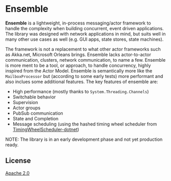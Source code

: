 # Ensemble

**Ensemble** is a lightweight, in-process messaging/actor framework to handle the complexity when building concurrent, event driven applications. The library was designed with network applications in mind, but suits well in many other use cases as well (e.g. GUI apps, state stores, state machines).

The framework is not a replacement to what other actor frameworks such as Akka.net, Microsoft Orleans brings. Ensemble lacks actor-to-actor communication, clusters, network communication, to name a few. Ensemble is more ment to be a tool, or approach, to handle concurrency, highly inspired from the Actor Model. Ensemble is semantically more like the `MailboxProcessor` but (according to some early tests) more performant and also inclues some additional features. The key features of ensemble are:

- High performance (mostly thanks to `System.Threading.Channels`)
- Switchable behavior
- Supervision
- Actor groups
- PubSub communication
- State and Completion
- Message scheduling (using the hashed timing wheel scheduler from [TimingWheelScheduler-dotnet](https://github.com/ljungloef/TimingWheelScheduler-dotnet))

NOTE: The library is in an early development phase and not yet production ready.

## License

[Apache 2.0](https://raw.githubusercontent.com/ljungloef/Ensemble/main/LICENSE)